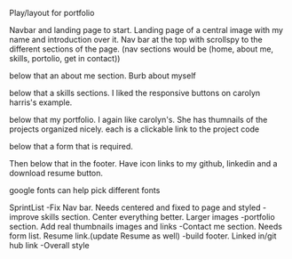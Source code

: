 Play/layout for portfolio

Navbar and landing page to start. Landing page of a central image with my name and introduction over it. Nav bar at the top with scrollspy to the different sections of the page. 
(nav sections would be (home, about me, skills, portolio, get in contact))

below that an about me section. Burb about myself

below that a skills sections. I liked the responsive buttons on carolyn harris's example.

below that my portfolio. I again like carolyn's. She has thumnails of the projects organized nicely. each is a clickable link to the project code

below that a form that is required.

Then below that in the footer. Have icon links to my github, linkedin and a download resume button. 


google fonts can help pick different fonts


SprintList
-Fix Nav bar. Needs centered and fixed to page and styled
-improve skills section. Center everything better. Larger images
-portfolio section. Add real thumbnails images and links
-Contact me section. Needs form list. Resume link.(update Resume as well)
-build footer. Linked in/git hub link
-Overall style
